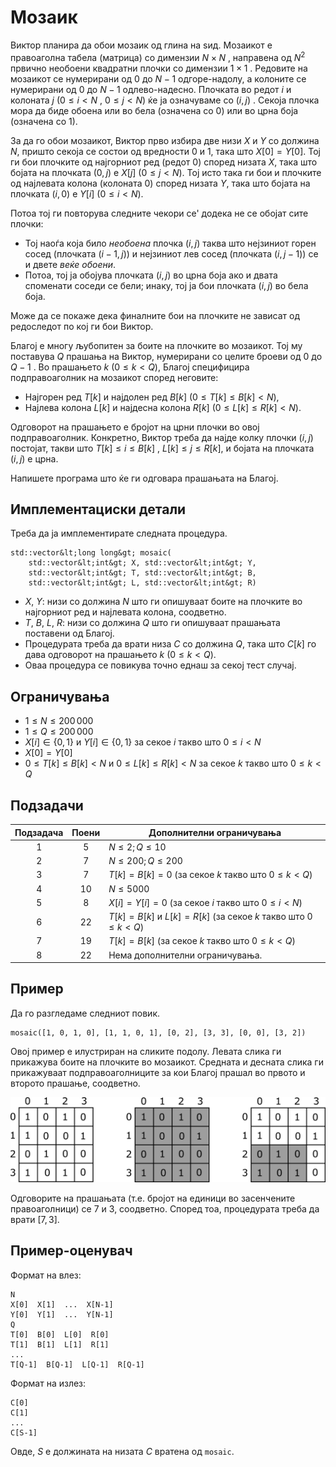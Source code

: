 # Мозаик

Виктор планира да обои мозаик од глина на ѕид.
Мозаикот е правоаголна табела (матрица) со димензии $N \times N$ ,
 направена од $N^2$ првично необоени квадратни плочки  со димензии $1 \times 1$ .
Редовите на мозаикот се нумерирани од $0$ до $N-1$ одгоре-надолу,
 а колоните се нумерирани од $0$ до $N-1$ одлево-надесно.
Плочката во редот $i$ и колоната $j$ ($0 \leq i < N$ , $0 \leq j < N$) ќе ја означуваме со $(i,j)$ .
Секоја плочка мора да биде обоена или
 во бела (означена со $0$) или во црна боја (означена со $1$).

За да го обои мозаикот, Виктор прво избира две низи $X$ и $Y$ со должина $N$,
 пришто секоја се состои од вредности $0$ и $1$, така што $X[0] = Y[0]$.
Тој ги бои плочките од најгорниот ред (редот $0$) според низата $X$,
 така што бојата на плочката $(0,j)$ е $X[j]$ ($0 \leq j < N$).
Тој исто така ги бои и плочките од најлевата колона (колоната $0$) според низата $Y$, така што бојата на плочката $(i,0)$ е $Y[i]$ ($0 \leq i < N$).

Потоа тој ги повторува следните чекори се' додека не се обојат сите плочки:
* Тој наоѓа која било *необоена* плочка $(i,j)$ таква што
 нејзиниот горен сосед (плочката $(i-1, j)$) и нејзиниот лев сосед (плочката $(i, j-1)$)
 се и двете *веќе обоени*.
* Потоа, тој ја обојува плочката $(i,j)$ во црна боја ако и двата споменати соседи се бели; инаку, тој ја бои плочката $(i, j)$ во бела боја.

Може да се покаже дека финалните бои на плочките не зависат 
од редоследот по кој ги бои Виктор.
 
Благој е многу љубопитен за боите на плочките во мозаикот.
Тој му поставува $Q$ прашања на Виктор, нумерирани со целите броеви од $0$ до $Q-1$ .
Во прашањето $k$ ($0 \leq k < Q$),
 Благој специфицира подправоаголник на мозаикот според неговите:
* Најгорен ред $T[k]$ и најдолен ред $B[k]$ ($0 \leq T[k] \leq B[k] < N$),
* Најлева колона $L[k]$ и најдесна колона $R[k]$ ($0 \leq L[k] \leq R[k] < N$).

Одговорот на прашањето е бројот на црни плочки во овој подправоаголник.
Конкретно, Виктор треба да најде колку плочки $(i, j)$ постојат,
 такви што $T[k] \leq i \leq B[k]$ , $L[k] \leq j \leq R[k]$,
 и бојата на плочката $(i,j)$ е црна.

Напишете програма што ќе ги одговара прашањата на Благој.

## Имплементациски детали

Треба да ја имплементирате следната процедура.

```
std::vector&lt;long long&gt; mosaic(
	std::vector&lt;int&gt; X, std::vector&lt;int&gt; Y,
    std::vector&lt;int&gt; T, std::vector&lt;int&gt; B,
    std::vector&lt;int&gt; L, std::vector&lt;int&gt; R)
```

* $X$, $Y$: низи со должина $N$ што ги опишуваат боите на плочките
 во најгорниот ред и најлевата колона, соодветно.
* $T$, $B$, $L$, $R$: низи со должина $Q$ што ги опишуваат прашањата поставени од Благој.
* Процедурата треба да врати низа $C$ со должина $Q$,
 така што $C[k]$ го дава одговорот на прашањето $k$ ($0 \leq k < Q$).
* Оваа процедура се повикува точно еднаш за секој тест случај.

## Ограничувања

* $1 \leq N \leq 200\,000$
* $1 \leq Q \leq 200\,000$
* $X[i] \in \{0, 1\}$ и $Y[i] \in \{0, 1\}$
 за секое $i$ такво што $0 \leq i < N$
* $X[0] = Y[0]$
* $0 \leq T[k] \leq B[k] < N$ и $0 \leq L[k] \leq R[k] < N$
 за секое $k$ такво што $0 \leq k < Q$

## Подзадачи

| Подзадача | Поени  | Дополнителни ограничувања |
| :-----: | :----: | ---------------------- |
| 1       | $5$    | $N \leq 2; Q \leq 10$
| 2       | $7$    | $N \leq 200; Q \leq 200$
| 3       | $7$    | $T[k] = B[k] = 0$ (за секое $k$ такво што $0 \leq k < Q$)
| 4       | $10$   | $N \leq 5000$
| 5       | $8$    | $X[i] = Y[i] = 0$ (за секое $i$ такво што $0 \leq i < N$)
| 6       | $22$   | $T[k] = B[k]$ и $L[k] = R[k]$ (за секое $k$ такво што $0 \leq k < Q$)
| 7       | $19$   | $T[k] = B[k]$ (за секое $k$ такво што $0 \leq k < Q$)
| 8       | $22$   | Нема дополнителни ограничувања.

## Пример

Да го разгледаме следниот повик.

```
mosaic([1, 0, 1, 0], [1, 1, 0, 1], [0, 2], [3, 3], [0, 0], [3, 2])
```

Овој пример е илустриран на сликите подолу.
Левата слика ги прикажува боите на плочките во мозаикот.
Средната и десната слика ги прикажуваат подправоаголниците за кои Благој прашал во првото и второто прашање, соодветно.

![](example.png "550")

Одговорите на прашањата
 (т.е. бројот на единици во засенчените правоаголници)
 се 7 и 3, соодветно.
Според тоа, процедурата треба да врати $[7, 3]$.

## Пример-оценувач

Формат на влез:

```
N
X[0]  X[1]  ...  X[N-1]
Y[0]  Y[1]  ...  Y[N-1]
Q
T[0]  B[0]  L[0]  R[0]
T[1]  B[1]  L[1]  R[1]
...
T[Q-1]  B[Q-1]  L[Q-1]  R[Q-1]
```

Формат на излез:

```
C[0]
C[1]
...
C[S-1]
```

Овде, $S$ е должината на низата $C$ вратена од `mosaic`.
